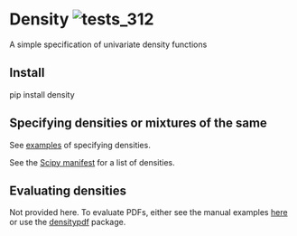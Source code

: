 # Density ![tests_312](https://github.com/microprediction/density/workflows/tests_312/badge.svg)
A simple specification of univariate density functions

## Install

   pip install density 
   
## Specifying densities or mixtures of the same
See [examples](https://github.com/microprediction/density/tree/main/examples) of specifying densities. 

See the [Scipy manifest](https://github.com/microprediction/density/blob/main/density/schemachecker/scipydensitymanifest.py) for a list of densities. 

## Evaluating densities 
Not provided here. To evaluate PDFs, either see the manual examples [here](https://github.com/microprediction/density/tree/main/examples/evaluation) or use the [densitypdf](https://github.com/microprediction/densitypdf) package. 


